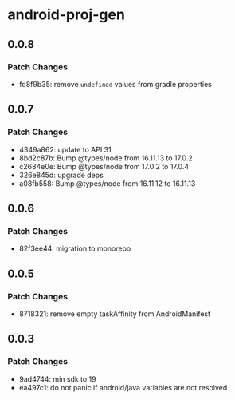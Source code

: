 # android-proj-gen

## 0.0.8

### Patch Changes

- fd8f9b35: remove `undefined` values from gradle properties

## 0.0.7

### Patch Changes

- 4349a862: update to API 31
- 8bd2c87b: Bump @types/node from 16.11.13 to 17.0.2
- c2684e0e: Bump @types/node from 17.0.2 to 17.0.4
- 326e845d: upgrade deps
- a08fb558: Bump @types/node from 16.11.12 to 16.11.13

## 0.0.6

### Patch Changes

- 82f3ee44: migration to monorepo

## 0.0.5

### Patch Changes

- 8718321: remove empty taskAffinity from AndroidManifest

## 0.0.3

### Patch Changes

- 9ad4744: min sdk to 19
- ea497c1: do not panic if android/java variables are not resolved
